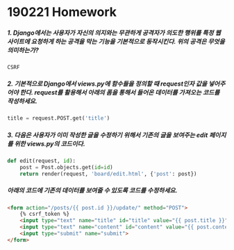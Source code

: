 # 190221 Homework

##### 1. Django에서는 사용자가 자신의 의지와는 무관하게 공격자가 의도한 행위를 특정 웹 사이트에 요청하게 하는 공격을 막는 기능을 기본적으로 동작시킨다. 위의 공격은 무엇을 의미하는가?

```
CSRF
```



##### 2. 기본적으로 Django에서 views.py에 함수들을 정의할 때 request인자 값을 넣어주어야 한다. request를 활용해서 아래의 폼을 통해서 들어온 데이터를 가져오는 코드를 작성하세요.

```python
title = request.POST.get('title')
```



##### 3. 다음은 사용자가 이미 작성한 글을 수정하기 위해서 기존의 글을 보여주는 edit 페이지를 위한 views.py의 코드이다.

```python
def edit(request, id):
    post = Post.objects.get(id=id)
    return render(request, 'board/edit.html', {'post': post})
```

##### 아래의 코드에 기존의 데이터를 보여줄 수 있도록 코드를 수정하세요.

```html
<form action="/posts/{{ post.id }}/update/" method="POST">
    {% csrf_token %}
    <input type="text" name="title" id="title" value="{{ post.title }}">
    <input type="text" name="content" id="content" value="{{ post.content }}">
    <input type="submit" name="submit">
</form>
```